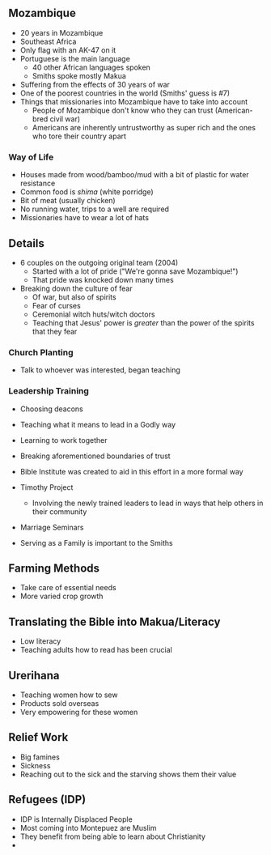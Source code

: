 ## Mozambique

- 20 years in Mozambique
- Southeast Africa
- Only flag with an AK-47 on it
- Portuguese is the main language
	- 40 other African languages spoken
	- Smiths spoke mostly Makua
- Suffering from the effects of 30 years of war
- One of the poorest countries in the world (Smiths' guess is #7)
- Things that missionaries into Mozambique have to take into account
	- People of Mozambique don't know who they can trust (American-bred civil war)
	- Americans are inherently untrustworthy as super rich and the ones who tore their country apart

### Way of Life

- Houses made from wood/bamboo/mud with a bit of plastic for water resistance
- Common food is *shima* (white porridge)
- Bit of meat (usually chicken)
- No running water, trips to a well are required
- Missionaries have to wear a lot of hats

## Details

- 6 couples on the outgoing original team (2004)
	- Started with a lot of pride ("We're gonna save Mozambique!")
	- That pride was knocked down many times
- Breaking down the culture of fear
	- Of war, but also of spirits
	- Fear of curses
	- Ceremonial witch huts/witch doctors
	- Teaching that Jesus' power is *greater* than the power of the spirits that they fear

### Church Planting

- Talk to whoever was interested, began teaching

### Leadership Training

- Choosing deacons
- Teaching what it means to lead in a Godly way
- Learning to work together
- Breaking aforementioned boundaries of trust
- Bible Institute was created to aid in this effort in a more formal way
- Timothy Project
	- Involving the newly trained leaders to lead in ways that help others in their community
- Marriage Seminars



- Serving as a Family is important to the Smiths

## Farming Methods

- Take care of essential needs
- More varied crop growth

## Translating the Bible into Makua/Literacy

- Low literacy
- Teaching adults how to read has been crucial

## Urerihana

- Teaching women how to sew
- Products sold overseas
- Very empowering for these women

## Relief Work

- Big famines
- Sickness
- Reaching out to the sick and the starving shows them their value

## Refugees (IDP)

- IDP is Internally Displaced People
- Most coming into Montepuez are Muslim
- They benefit from being able to learn about Christianity
- 